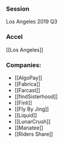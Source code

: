 
### Session
Los Angeles 2019 Q3

### Accel
[[Los Angeles]]

### Companies:
- [[AlgoPay]]
- [[Fabrica]]
- [[Farcast]]
- [[findSisterhood]]
- [[Finli]]
- [[Fly By Jing]]
- [[Liquid]]
- [[LunarCrush]]
- [[Manatee]]
- [[Riders Share]]


